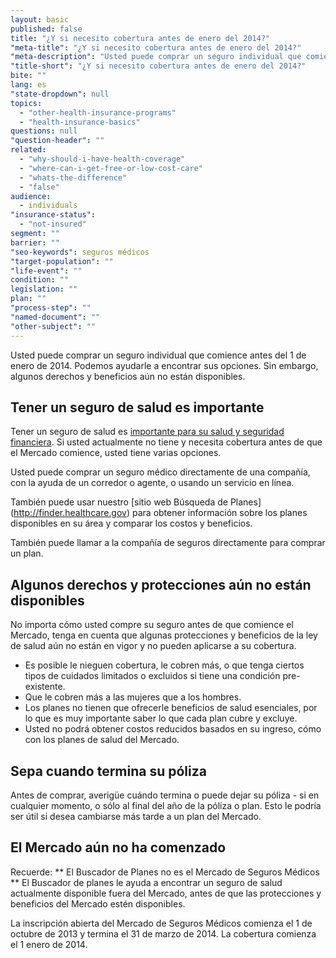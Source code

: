 ```yaml
---
layout: basic
published: false
title: "¿Y si necesito cobertura antes de enero del 2014?"
"meta-title": "¿Y si necesito cobertura antes de enero del 2014?"
"meta-description": "Usted puede comprar un seguro individual que comience antes del 1 de enero de 2014. Podemos ayudarle a encontrar sus opciones. Sin embargo, algunos derechos y beneficios aún no están disponibles."
"title-short": "¿Y si necesito cobertura antes de enero del 2014?"
bite: ""
lang: es
"state-dropdown": null
topics: 
  - "other-health-insurance-programs"
  - "health-insurance-basics"
questions: null
"question-header": ""
related: 
  - "why-should-i-have-health-coverage"
  - "where-can-i-get-free-or-low-cost-care"
  - "whats-the-difference"
  - "false"
audience: 
  - individuals
"insurance-status": 
  - "not-insured"
segment: ""
barrier: ""
"seo-keywords": seguros médicos
"target-population": ""
"life-event": ""
condition: ""
legislation: ""
plan: ""
"process-step": ""
"named-document": ""
"other-subject": ""
---
```


Usted puede comprar un seguro individual que comience antes del 1 de enero de 2014. Podemos ayudarle a encontrar sus opciones. Sin embargo, algunos derechos y beneficios aún no están disponibles.

## Tener un seguro de salud es importante

Tener un seguro de salud es [importante para su salud y seguridad financiera](/es/why-should-i-have-health-coverage). Si usted actualmente no tiene y necesita cobertura antes de que el Mercado comience, usted tiene varias opciones.

Usted puede comprar un seguro médico directamente de una compañía, con la ayuda de un corredor o agente, o usando un servicio en línea.

También puede usar nuestro [sitio web Búsqueda de Planes] (http://finder.healthcare.gov) para obtener información sobre los planes disponibles en su área y comparar los costos y beneficios. 

También puede llamar a la compañía de seguros directamente para comprar un plan.

## Algunos derechos y protecciones aún no están disponibles

No importa cómo usted compre su seguro antes de que comience el Mercado, tenga en cuenta que algunas protecciones y beneficios de la ley de salud aún no están en vigor y no pueden aplicarse a su cobertura.

* Es posible le nieguen cobertura, le cobren más, o que tenga ciertos tipos de cuidados limitados o excluidos si tiene una condición pre-existente.
* Que le cobren más a las mujeres que a los hombres.
* Los planes no tienen que ofrecerle beneficios de salud esenciales, por lo que es muy importante saber lo que cada plan cubre y excluye.
* Usted no podrá obtener costos reducidos basados en su ingreso, cómo con los planes de salud del Mercado.

## Sepa cuando termina su póliza

Antes de comprar, averigüe cuándo termina o puede dejar su póliza - si en cualquier momento, o sólo al final del año de la póliza o plan. Esto le podría ser útil si desea cambiarse más tarde a un plan del Mercado.

## El Mercado aún no ha comenzado

Recuerde: ** El Buscador de Planes no es el Mercado de Seguros Médicos ** El Buscador de planes le ayuda a encontrar un seguro de salud actualmente disponible fuera del Mercado, antes de que las protecciones y beneficios del Mercado estén disponibles.

La inscripción abierta del Mercado de Seguros Médicos comienza  el 1 de octubre de 2013 y termina el 31 de marzo de 2014. La cobertura comienza el 1 enero de 2014.


